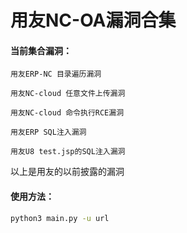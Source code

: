 # 用友NC-OA漏洞合集

#### 当前集合漏洞：

```
用友ERP-NC 目录遍历漏洞

用友NC-cloud 任意文件上传漏洞

用友NC-cloud 命令执行RCE漏洞

用友ERP SQL注入漏洞

用友U8 test.jsp的SQL注入漏洞
```

以上是用友的以前披露的漏洞

#### 使用方法：
```bash
python3 main.py -u url
``` 
